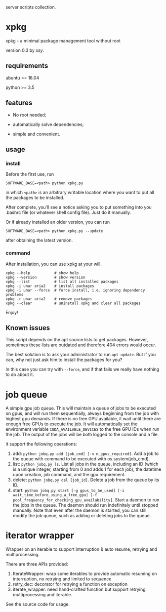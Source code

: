 server scripts collection.

# xpkg

xpkg - a minimal package management tool without root

version 0.3 by _xsy_.

## requirements

ubuntu >= 16.04

python >= 3.5

## features

- No root needed;

- automatically solve dependencies;

- simple and convenient.

## usage

### install

Before the first use, run

```
SOFTWARE_BASE=<path> python xpkg.py
```

in which `<path>` is an arbitrary writable location where you want to put all the packages to be installed.

After complete, you'll see a notice asking you to put something into you .bashrc file (or whatever shell config file). Just do it manually.

Or if already installed an older version, you can run

```
SOFTWARE_BASE=<path> python xpkg.py --update
```

after obtaining the latest version.

### command

After installation, you can use xpkg at your will.

```
xpkg --help           # show help
xpkg --version        # show version
xpkg --list           # list all installed packages
xpkg -i unar aria2    # install packages
xpkg -i unar --force  # force install, i.e. ignoring dependency problems
xpkg -r unar aria2    # remove packages
xpkg --clear          # uninstall xpkg and clear all packages
```

Enjoy!

## Known issues

This script depends on the apt source lists to get packages. However, sometimes these lists are outdated and therefore 404 errors would occur.

The best solution is to ask your administrator to run `apt update`. But if you can, why not just ask him to install the packages for you?

In this case you can try with `--force`, and if that fails we really have nothing to do about it.

# job queue

A simple gpu job queue. This will maintain a queue of jobs to be executed on gpus, and will run them sequentially, always beginning from the job with highest gpu demands. If there is no free GPU available, it wait until there are enough free GPUs to execute the job. It will automatically set the environment variable `CUDA_AVAILABLE_DEVICES` to the free GPU IDs when run the job. The output of the jobs will be both logged to the console and a file.

It support the following operations:

1. add: `python jobq.py add [job_cmd] [-n n_gpus_required]`. Add a job to the queue with command to be executed with os.system(job_cmd).
2. list: `python jobq.py ls`. List all jobs in the queue, including an ID (which is a unique integer, starting from 0 and adds 1 for each job), the datetime upon creation, job command, and the gpu requirement.
3. delete: `python jobq.py del [job_id]`. Delete a job from the queue by its ID.
4. start: `python jobq.py start [-g gpus_to_be_used] [-i wait_time_before_using_a_free_gpu] [-f pool_frequency_for_checking_gpu_availability]`. Start a daemon to run the jobs in the queue. The daemon should run indefinitely until stopped manually. Note that even after the daemon is started, you can still modify the job queue, such as adding or deleting jobs to the queue.

# iterator wrapper

Wrapper on an iterable to support interruption & auto resume, retrying and multiprocessing.

There are three APIs provided:

1. IterateWrapper: wrap some iterables to provide automatic resuming on interruption, no retrying and limited to sequence
2. retry_dec: decorator for retrying a function on exception
3. iterate_wrapper: need hand-crafted function but support retrying, multiprocessing and iterable.

See the source code for usage.
